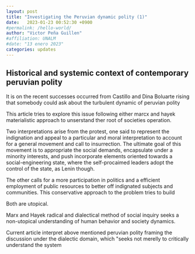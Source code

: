```yaml
---
layout: post
title: "Investigating the Peruvian dynamic polity (1)"
date:   2023-01-23 00:52:30 +0900
#permalink: /hello-world/
author: "Victor Peña Guillen"
#affiliation: UNALM
#date: "13 enero 2023"
categories: updates
---
```


## Historical and systemic context of contemporary peruvian polity

It is on the recent successes occurred from Castillo and Dina Boluarte rising that somebody could ask about the turbulent dynamic of peruvian polity

This article tries to explore this issue following either marcx and hayek materialistic approach to unserstand ther root of societies operation.

Two interpretations arise from the protest, one said to represent the indignation and appeal to a particular and moral interpretation to account for a general movement and call to insurrection. The ultimate goal of this movement is to appropriate the social demands, encapsulate under a minority interests, and push incorporate elements oriented towards a social-engineering state, where the self-procaimed leaders adopt the control of the state, as Lenin though.

The other calls for a more participation in politics and a efficient employment of public resources to better off indignated subjects and communities. This conservative approach to the problem tries to build

Both are utopical.

Marx and Hayek radical and dialectical method of social inquiry seeks a non-utopical understanding of human behavior and society dynamics.

Current article interpret above mentioned peruvian polity framing the discussion under the dialectic domain, which "seeks not merelly to critically understand the system
